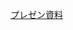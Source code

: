 [プレゼン資料](https://jmixnetcojp-my.sharepoint.com/:p:/g/personal/yosei-hosaka_jmixnet_co_jp/EcsI_BjvZgxFrZcARjY_BJUBNrbXQg4zx4wDzf4cb4KwYg?e=vXRt9N)
